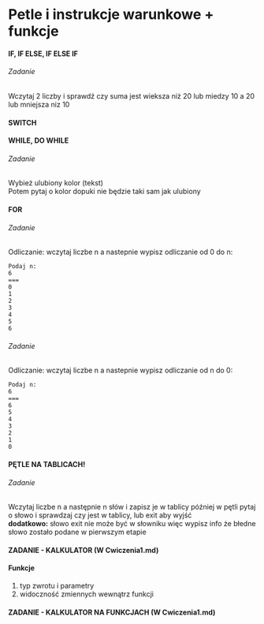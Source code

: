 # Petle i instrukcje warunkowe + funkcje

#### IF, IF ELSE, IF ELSE IF

###### Zadanie
Wczytaj 2 liczby i sprawdź czy suma jest wieksza niż 20 lub miedzy 10 a 20 lub mniejsza niz 10

#### SWITCH

#### WHILE, DO WHILE

###### Zadanie
Wybież ulubiony kolor (tekst)  
Potem pytaj o kolor dopuki nie będzie taki sam jak ulubiony

#### FOR

###### Zadanie
Odliczanie: wczytaj liczbe n a nastepnie wypisz odliczanie od 0 do n:
```
Podaj n:
6
===
0
1
2
3
4
5
6
```

###### Zadanie
Odliczanie: wczytaj liczbe n a nastepnie wypisz odliczanie od n do 0:
```
Podaj n:
6
===
6
5
4
3
2
1
0
```

#### PĘTLE NA TABLICACH!
###### Zadanie
Wczytaj liczbe n a następnie n słów i zapisz je w tablicy
później w pętli pytaj o słowo i sprawdzaj czy jest w tablicy, lub exit aby wyjść  
**dodatkowo:** słowo exit nie może być w słowniku więc wypisz info że błedne słowo zostało podane w pierwszym etapie

#### ZADANIE - KALKULATOR (W Cwiczenia1.md)

#### Funkcje

1. typ zwrotu i parametry
2. widoczność zmiennych wewnątrz funkcji

#### ZADANIE - KALKULATOR NA FUNKCJACH (W Cwiczenia1.md)
